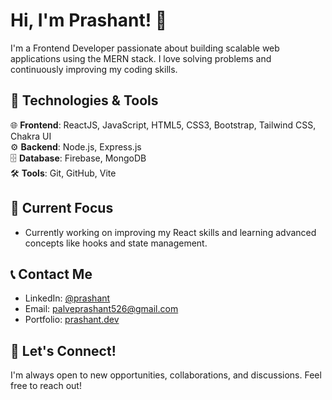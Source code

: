 # Hi, I'm Prashant! 👋

I'm a Frontend Developer passionate about building scalable web applications using the MERN stack. I love solving problems and continuously improving my coding skills.


## 🚀 Technologies & Tools

🌐 **Frontend**: ReactJS, JavaScript, HTML5, CSS3, Bootstrap, Tailwind CSS, Chakra UI  
⚙️ **Backend**: Node.js, Express.js  
🗄️ **Database**: Firebase, MongoDB  
🛠️ **Tools**: Git, GitHub, Vite


## 💼 Current Focus
- Currently working on improving my React skills and learning advanced concepts like hooks and state management.


## 📞 Contact Me
- LinkedIn: [@prashant](https://www.linkedin.com/in/prashantpalve)
- Email: [palveprashant526@gmail.com](mailto:palveprashant526@gmail.com)
- Portfolio: [prashant.dev](https://prashant.dev)


## 🤝 Let's Connect!
I'm always open to new opportunities, collaborations, and discussions. Feel free to reach out!
